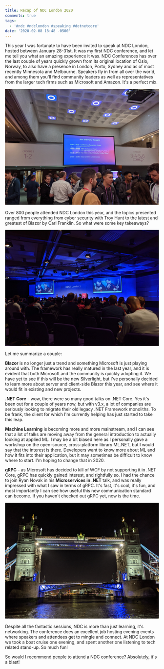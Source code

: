 ```yaml
---
title: Recap of NDC London 2020
comments: true
tags:
  - '#ndc #ndclondon #speaking #dotnetcore'
date: '2020-02-08 18:48 -0500'
---
```

This year I was fortunate to have been invited to speak at NDC London, hosted between January 28-31st. It was my first NDC conference, and let me tell you what an amazing experience it was. NDC Conferences has over the last couple of years quickly grown from its original location of Oslo, Norway, to also have a presence in London, Porto, Sydney and as of most recently Minnesota and Melbourne. Speakers fly in from all over the world, and among them you'll find community leaders as well as representatives from the larger tech firms such as Microsoft and Amazon. It's a perfect mix. 

![](/images/post-images/IMG_20200130_173307.jpg)

Over 800 people attended NDC London this year, and the topics presented ranged from everything from cyber security with Troy Hunt to the latest and greatest of Blazor by Carl Franklin. So what were some key takeaways?

![](/images/post-images/IMG_20200130_192145.jpg)

Let me summarize a couple:

**Blazor** is no longer just a trend and something Microsoft is just playing around with. The framework has really matured in the last year, and it is evident that both Microsoft and the community is quickly adopting it. We have yet to see if this will be the new Silverlight, but I've personally decided to learn more about server and client-side Blazor this year, and see where it would fit in existing and new projects.

**.NET Core** - wow, there were so many good talks on .NET Core. Yes it's been out for a couple of years now, but with v3.x, a lot of companies are seriously looking to migrate their old legacy .NET Framework monoliths. To be frank, the client for which I'm currently helping has just started to take this leap. 

**Machine Learning** is becoming more and more mainstream, and I can see that a lot of talks are moving away from the general introduction to actually looking at applied ML. I may be a bit biased here as I personally gave a workshop on the open-source, cross-platform library ML.NET, but I would say that the interest is there. Developers want to know more about ML and how it fits into their application, but it may sometimes be difficult to know where to start. I'm hoping to change that in 2020.

**gRPC** - as Microsoft has decided to kill of WCF by not supporting it in .NET Core, gRPC has quickly gained interest, and rightfully so. I had the chance to join Ryan Novak in his **Microservices in .NET** talk, and was really impressed with what I saw in terms of gRPC. It's fast, it's cool, it's fun, and most importantly I can see how useful this new communication standard can become. If you haven't checked out gRPC yet, now is the time.

![](/images/post-images/IMG_20200129_201024.jpg)

Despite all the fantastic sessions, NDC is more than just learning, it's networking. The conference does an excellent job hosting evening events where speakers and attendees get to mingle and connect. At NDC London we took a boat cruise one evening, and spent another one listening to tech related stand-up. So much fun!

So would I recommend people to attend a NDC conference? Absolutely, it's a blast!
